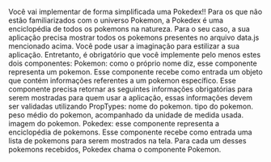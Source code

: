 Você vai implementar de forma simplificada uma Pokedex!! Para os que não estão familiarizados com o universo Pokemon, a Pokedex é uma enciclopédia de todos os pokemons na natureza. Para o seu caso, a sua aplicação precisa mostrar todos os pokemons presentes no arquivo data.js mencionado acima.
Você pode usar a imaginação para estilizar a sua aplicação. Entretanto, é obrigatório que você implemente pelo menos estes dois componentes:
Pokemon: como o próprio nome diz, esse componente representa um pokemon. Esse componente recebe como entrada um objeto que contém informações referentes a um pokemon específico. Esse componente precisa retornar as seguintes informações obrigatórias para serem mostradas para quem usar a aplicação, essas informações devem ser validadas utilizando PropTypes:
nome do pokemon.
tipo do pokemon.
peso médio do pokemon, acompanhado da unidade de medida usada.
imagem do pokemon.
Pokedex: esse componente representa a enciclopédia de pokemons. Esse componente recebe como entrada uma lista de pokemons para serem mostrados na tela. Para cada um desses pokemons recebidos, Pokedex chama o componente Pokemon.